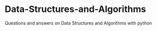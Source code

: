 # Data-Structures-and-Algorithms

Questions and answers on Data Structures and Algorithms with python
